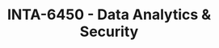 ---
layout: course
title: INTA-6450 - Data Analytics & Security
aliases: 
course_id: INTA-6450
permalink: /INTA-6450/
---